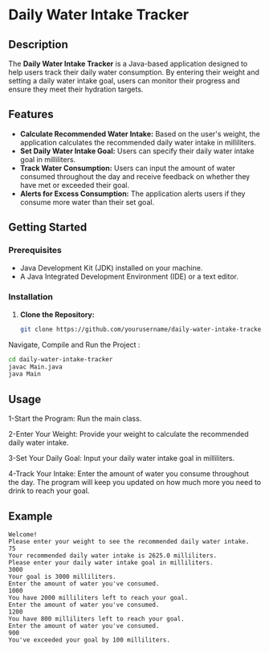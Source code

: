 # Daily Water Intake Tracker

## Description
The **Daily Water Intake Tracker** is a Java-based application designed to help users track their daily water consumption. By entering their weight and setting a daily water intake goal, users can monitor their progress and ensure they meet their hydration targets.

## Features
- **Calculate Recommended Water Intake:** Based on the user's weight, the application calculates the recommended daily water intake in milliliters.
- **Set Daily Water Intake Goal:** Users can specify their daily water intake goal in milliliters.
- **Track Water Consumption:** Users can input the amount of water consumed throughout the day and receive feedback on whether they have met or exceeded their goal.
- **Alerts for Excess Consumption:** The application alerts users if they consume more water than their set goal.

## Getting Started

### Prerequisites
- Java Development Kit (JDK) installed on your machine.
- A Java Integrated Development Environment (IDE) or a text editor.

### Installation
1. **Clone the Repository:**
   ```bash
   git clone https://github.com/yourusername/daily-water-intake-tracker.git
   ```
Navigate, Compile and Run the Project :
   ```bash
cd daily-water-intake-tracker
javac Main.java
java Main
```
## Usage
1-Start the Program: Run the main class.

2-Enter Your Weight: Provide your weight to calculate the recommended daily water intake.

3-Set Your Daily Goal: Input your daily water intake goal in milliliters.

4-Track Your Intake: Enter the amount of water you consume throughout the day. The program will keep you updated on how much more you need to drink to reach your goal.

## Example
```
Welcome!
Please enter your weight to see the recommended daily water intake.
75
Your recommended daily water intake is 2625.0 milliliters.
Please enter your daily water intake goal in milliliters.
3000
Your goal is 3000 milliliters.
Enter the amount of water you've consumed.
1000
You have 2000 milliliters left to reach your goal.
Enter the amount of water you've consumed.
1200
You have 800 milliliters left to reach your goal.
Enter the amount of water you've consumed.
900
You've exceeded your goal by 100 milliliters.
```



